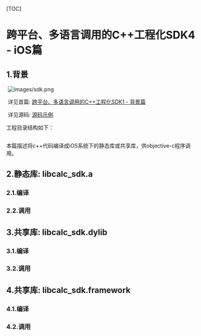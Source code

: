 [TOC]

# 跨平台、多语言调用的C++工程化SDK4 - iOS篇

## 1.背景

​	![images/sdk.png](/Users/jevstein/Desktop/studio/YiTechStudio/JvtStudio/mutil-platform-cpp/doc/book/images/sdk.png)

​	详见首篇: [跨平台、多语言调用的C++工程化SDK1 - 背景篇](file:///1.背景.md)

​	详见源码: [源码示例](sss)

工程目录结构如下：

```c++

```

本篇描述将c++代码编译成iOS系统下的静态库或共享库，供objective-c程序调用。

## 2.静态库: libcalc_sdk.a

### 2.1.编译

### 2.2.调用

## 3.共享库: libcalc_sdk.dylib

### 3.1.编译

### 3.2.调用

## 4.共享库: libcalc_sdk.framework

### 4.1.编译

### 4.2.调用